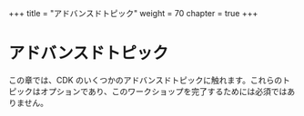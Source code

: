 +++
title = "アドバンスドトピック"
weight = 70
chapter = true
+++

# アドバンスドトピック

この章では、CDK のいくつかのアドバンスドトピックに触れます。これらのトピックはオプションであり、このワークショップを完了するためには必須ではありません。


